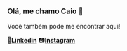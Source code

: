 ### Olá, me chamo __Caio__ 👋

Você também pode me encontrar aqui!

:briefcase:[__Linkedin__](https://www.linkedin.com/in/caio-willian-b4070ab6/)
:camera:[__Instagram__](https://www.instagram.com/cwillian40/?hl=pt-br)


